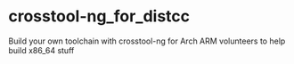 # crosstool-ng_for_distcc
Build your own toolchain with crosstool-ng for Arch ARM volunteers to help build x86_64 stuff
